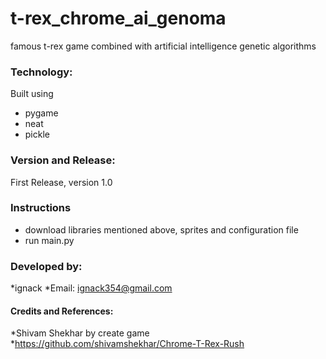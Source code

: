 # t-rex_chrome_ai_genoma
famous t-rex game combined with artificial intelligence genetic algorithms
### Technology:
Built using 
* pygame 
* neat
* pickle
### Version and Release:
First Release, version 1.0
### Instructions
* download libraries mentioned above, sprites and configuration file
* run main.py
### Developed by: 
*ignack
*Email: ignack354@gmail.com
#### Credits and References:
*Shivam Shekhar by create game
*https://github.com/shivamshekhar/Chrome-T-Rex-Rush

